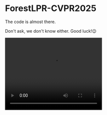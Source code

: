 # ForestLPR-CVPR2025

The code is almost there.

Don't ask, we don't know either. Good luck!😉


<video width="320" height="240" controls>
  <source src="demo.mp4" type="video/mp4">
</video>
